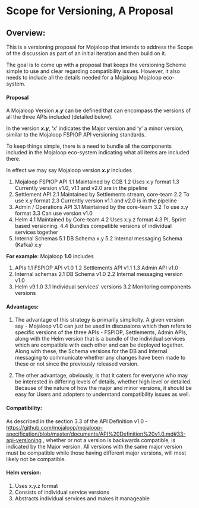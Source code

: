 # Scope for Versioning, A Proposal

## Overview:

This is a versioning proposal for Mojaloop that intends to address the Scope of the discussion as part of an initial iteration and then build on it.

The goal is to come up with a proposal that keeps the versioning Scheme simple to use and clear regarding compatibility issues. However, it also needs to include all the details needed for a Mojaloop  Mojaloop eco-system.


#### Proposal
A Mojaloop Version _**x.y**_ can be defined that can encompass the versions of all the three APIs included (detailed below).

In the version _**x.y**_, ‘x’ indicates the Major version and ‘y’ a minor version, similar to the Mojaloop FSPIOP API versioning standards.

To keep things simple, there is a need to bundle all the components included in the Mojaloop eco-system indicating what all items are included there.

In effect we may say Mojaloop version _**x.y**_ includes
1. Mojaloop FSPIOP API
1.1 Maintained by CCB
1.2 Uses x.y format
1.3 Currently version v1.0, v1.1 and v2.0 are in the pipeline
2. Settlement API
2.1 Maintained by Settlements stream, core-team
2.2 To use x.y format 
2.3 Currently version v1.1 and v2.0 is in the pipeline
3. Admin / Operations API
3.1 Maintained by the core-team
3.2 To use x.y format
3.3 Can use version v1.0
4. Helm
4.1 Maintained by Core-team
4.2 Uses x.y.z format
4.3 PI, Sprint based versioning.
4.4 Bundles compatible versions of individual services together
5. Internal Schemas
5.1 DB Schema x.y
5.2 Internal messaging Schema (Kafka) x.y

**For example**:
Mojaloop **1.0** includes
1. APIs
1.1 FSPIOP API v1.0
1.2 Settlements API v1.1
1.3 Admin API v1.0
2. Internal schemas
2.1 DB Schema v1.0
2.2 Internal messaging version v1.0
3. Helm v9.1.0
3.1 Individual services' versions
3.2 Monitoring components versions

#### Advantages:
1. The advantage of this strategy is primarily simplicity. A given version say - Mojaloop v1.0 can just be used in discussions which then refers to specific versions of the three APIs - FSPIOP, Settlements, Admin APIs, along with the Helm version that is a bundle of the individual services which are compatible with each other and can be deployed together. Along with these, the Schema versions for the DB and Internal messaging to communicate whether any changes have been made to these or not since the previously released version.

2. The other advantage, obviously, is that it caters for everyone who may be interested in differing levels of details, whether high level or detailed. Because of the nature of how the major and minor versions, it should be easy for Users and adopters to understand compatibility issues as well.

#### Compatibility:
As described in the section 3.3 of the API Definition v1.0 - https://github.com/mojaloop/mojaloop-specification/blob/master/documents/API%20Definition%20v1.0.md#33-api-versioning , whether or not a version is backwards compatible, is indicated by the Major version. All versions with the same major version must be compatible while those having different major versions, will most likely not be compatible.

#### Helm version:
1. Uses x.y.z format
2. Consists of individual service versions
3. Abstracts individual services and makes it manageable
